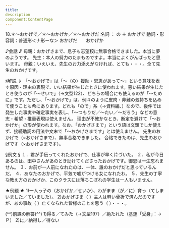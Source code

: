 ```yaml
---
title:
description
component:ContentPage
---
```



18.＊～おかげで／＊～おかげか／＊～おかげだ
名詞 ： の ＋ おかげで
動詞・形容詞：普通形＜ナ形ーな＞ おかげだ
      おかげか

♪会話 ♪
母親：おかげさまで、息子も志望校に無事合格できました。本当に夢のようです。 
先生：本人の努力のたまものですよ。本当によくがんばったと思います。 
母親：いえいえ、先生のお力添えがなければ、とても・・・。全て先生のおかげです。

♯解説 ♭
「～おかげで」は「～（の）援助・恩恵があって～」という意味を表す原因・理由の表現で、いい結果が生じたときに使われます。悪い結果が生じたとき使うのが「～せいで」（→文型122）、どちらの場合にも使えるのが「～ために」です。ただし、「～おかげで」は、例４のように皮肉・非難の気持ちを込めて使うことも希にあります。どれも「ので」系（→資料編､）なので、後件では発生した事実や確定事実を表し、「～つもりだ／～たい／～だろう」などの意志・希望・推量表現は使えません。 
理由が不確かなとき、断定を避けて「～おかげか」の形が使われます。なお、「おかげさまで」という語は文頭でしか使えず、接続助詞の用法や文末で「～おかげさまです」とは使えません。 
先生のおかげで（×おかげさまで）、無事合格できました。
合格できたのは、先生のおかげです（×おかげさまです）。

§例文 §
１．君が手伝ってくれたおかげで、仕事が早く片づいた。
２．私が今日あるのは、田中さんがあのとき助けてくださったおかげです。御恩は一生忘れません。
３．お前が一人前になれたのは、一体、誰のおかげだと思っているんだ。
４．あなたのおかげで、平気で嘘がつける女になれたわ。
５．先生の丁寧な教え方のおかげか、このクラスには落ちこぼれの学生は一人もいません。

★例題 ★
1)一人っ子の（おかげか／せいか）、わがまま（が／に）育っ（てしまいました／ていました）。
2)おかげさま（ ）主人は軽い骨折で済んだのですが、あの事故（ ）亡くなられた皆様のことを思う（ ）・・・。

(^^)前課の解答(^^)
1)得る／てみた（→文型197）／絶たれた（基運「受身」：→ Ｐ）
2)に／納得し／得ない
